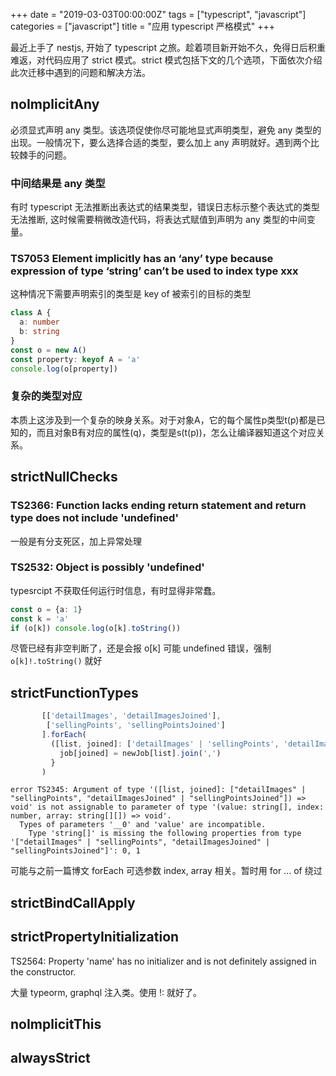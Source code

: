 +++
date = "2019-03-03T00:00:00Z"
tags = ["typescript", "javascript"]
categories = ["javascript"]
title = "应用 typescript 严格模式"
+++

最近上手了 nestjs, 开始了 typescript 之旅。趁着项目新开始不久，免得日后积重难返，对代码应用了 strict 模式。strict 模式包括下文的几个选项，下面依次介绍此次迁移中遇到的问题和解决方法。

## noImplicitAny
必须显式声明 any 类型。该选项促使你尽可能地显式声明类型，避免 any 类型的出现。一般情况下，要么选择合适的类型，要么加上 any 声明就好。遇到两个比较棘手的问题。
### 中间结果是 any 类型
有时 typescript 无法推断出表达式的结果类型，错误日志标示整个表达式的类型无法推断, 这时候需要稍微改造代码，将表达式赋值到声明为 any 类型的中间变量。
### TS7053 Element implicitly has an ‘any’ type because expression of type ‘string’ can’t be used to index type xxx
这种情况下需要声明索引的类型是 key of 被索引的目标的类型
```ts
class A {
  a: number
  b: string
}
const o = new A()
const property: keyof A = 'a'
console.log(o[property])
```
### 复杂的类型对应
本质上这涉及到一个复杂的映身关系。对于对象A，它的每个属性p类型t(p)都是已知的，而且对象B有对应的属性(q)，类型是s(t(p))，怎么让编译器知道这个对应关系。

## strictNullChecks
### TS2366: Function lacks ending return statement and return type does not include 'undefined'
一般是有分支死区，加上异常处理
### TS2532: Object is possibly 'undefined'
typesrcipt 不获取任何运行时信息，有时显得非常蠢。
```ts
const o = {a: 1}
const k = 'a'
if (o[k]) console.log(o[k].toString())
```
尽管已经有非空判断了，还是会报 o[k] 可能 undefined 错误，强制 `o[k]!.toString()` 就好
## strictFunctionTypes
```ts
       [['detailImages', 'detailImagesJoined'],
        ['sellingPoints', 'sellingPointsJoined']
       ].forEach(
         ([list, joined]: ['detailImages' | 'sellingPoints', 'detailImagesJoined' | 'sellingPointsJoined']) => {
           job[joined] = newJob[list].join(',')
         }
       )
```


```
error TS2345: Argument of type '([list, joined]: ["detailImages" | "sellingPoints", "detailImagesJoined" | "sellingPointsJoined"]) => void' is not assignable to parameter of type '(value: string[], index: number, array: string[][]) => void'.
  Types of parameters '__0' and 'value' are incompatible.
    Type 'string[]' is missing the following properties from type '["detailImages" | "sellingPoints", "detailImagesJoined" | "sellingPointsJoined"]': 0, 1
```
可能与之前一篇博文 forEach 可选参数 index, array 相关。暂时用 for ... of 绕过
## strictBindCallApply
## strictPropertyInitialization
TS2564: Property 'name' has no initializer and is not definitely assigned in the constructor.

大量 typeorm, graphql 注入类。使用 !: 就好了。

## noImplicitThis
## alwaysStrict
